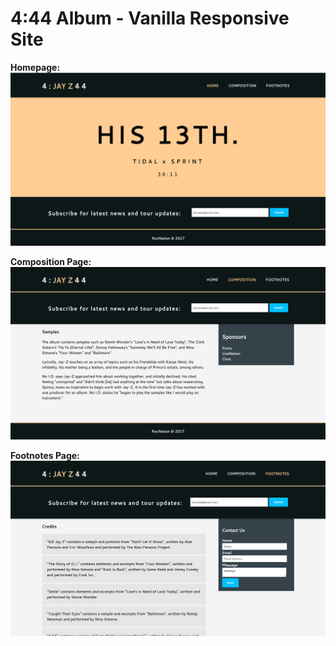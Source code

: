 # 4:44 Album - Vanilla Responsive Site

**Homepage:**
![](img/vrs-homepage.png)

**Composition Page:**
![](img/vrs-composition.png)

**Footnotes Page:**
![](img/vrs-footnotes.png)
